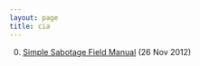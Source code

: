 ```yaml
---
layout: page
title: cia
---
```


0. [Simple Sabotage Field Manual](/bookmark/2012/11/26/simple-sabotage-field-manual.html) (26 Nov 2012) 
